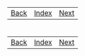 <table width="100%">
    <tr>
        <td><a href="./014_POST.md">Back</a></td>
        <td><a href="../Index.md">Index</a></td>
        <td><a href="./016_Team_Roster.md">Next</a></td>
    </tr>
</table>

#

#   

#

[]()
<table width="100%">
    <tr>
        <td><a href="./014_POST.md">Back</a></td>
        <td><a href="../Index.md">Index</a></td>
        <td><a href="./016_Team_Roster.md">Next</a></td>
    </tr>
</table>